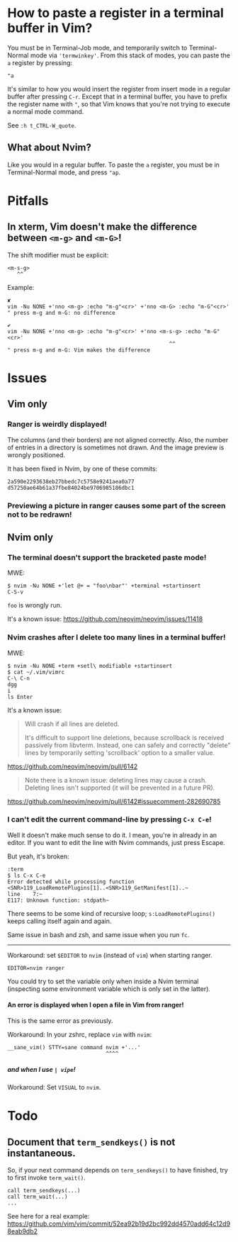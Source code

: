 # How to paste a register in a terminal buffer in Vim?

You must be in Terminal-Job mode, and temporarily switch to Terminal-Normal mode
via `'termwinkey'`.  From this stack of modes, you can paste the `a` register by
pressing:

    "a

It's similar to how you would insert  the register from insert mode in a regular
buffer after  pressing `C-r`.   Except that  in a terminal  buffer, you  have to
prefix the register name  with `"`, so that Vim knows that  you're not trying to
execute a normal mode command.

See `:h t_CTRL-W_quote`.

## What about Nvim?

Like you would in a regular buffer.
To paste the `a` register, you must be in Terminal-Normal mode, and press `"ap`.

##
# Pitfalls
## In xterm, Vim doesn't make the difference between `<m-g>` and `<m-G>`!

The shift modifier must be explicit:

    <m-s-g>
       ^^

Example:

    ✘
    vim -Nu NONE +'nno <m-g> :echo "m-g"<cr>' +'nno <m-G> :echo "m-G"<cr>'
    " press m-g and m-G: no difference

    ✔
    vim -Nu NONE +'nno <m-g> :echo "m-g"<cr>' +'nno <m-s-g> :echo "m-G"<cr>'
                                                       ^^
    " press m-g and m-G: Vim makes the difference

##
# Issues
## Vim only
### Ranger is weirdly displayed!

The columns (and their borders) are not aligned correctly.
Also, the number of entries in a directory is sometimes not drawn.
And the image preview is wrongly positioned.

It has been fixed in Nvim, by one of these commits:

    2a590e2293638eb27bbedc7c5758e9241aea0a77
    d57250ae64b61a37fbe84024be9706985186dbc1

### Previewing a picture in ranger causes some part of the screen not to be redrawn!

##
## Nvim only
### The terminal doesn't support the bracketed paste mode!

MWE:

    $ nvim -Nu NONE +'let @+ = "foo\nbar"' +terminal +startinsert
    C-S-v

`foo` is wrongly run.

It's a known issue: <https://github.com/neovim/neovim/issues/11418>

### Nvim crashes after I delete too many lines in a terminal buffer!

MWE:

    $ nvim -Nu NONE +term +setl\ modifiable +startinsert
    $ cat ~/.vim/vimrc
    C-\ C-n
    dgg
    i
    ls Enter

It's a known issue:

>    Will crash if all lines are deleted.
>
>    It's difficult  to support line  deletions, because scrollback  is received
>    passively from  libvterm.  Instead, one  can safely and  correctly "delete"
>    lines by temporarily setting 'scrollback' option to a smaller value.

<https://github.com/neovim/neovim/pull/6142>

>    Note there is a known issue: deleting lines may cause a crash.
>    Deleting lines isn't supported (it will be prevented in a future PR).

<https://github.com/neovim/neovim/pull/6142#issuecomment-282690785>

###
### I can't edit the current command-line by pressing `C-x C-e`!

Well it doesn't make much sense to do it.
I mean, you're in already in an editor.
If you want to edit the line with Nvim commands, just press Escape.

But yeah, it's broken:

    :term
    $ ls C-x C-e
    Error detected while processing function <SNR>119_LoadRemotePlugins[1]..<SNR>119_GetManifest[1]..~
    line    7:~
    E117: Unknown function: stdpath~

There seems  to be  some kind of  recursive loop;  `s:LoadRemotePlugins()` keeps
calling itself again and again.

Same issue in bash and zsh, and same issue when you run `fc`.

---

Workaround: set `$EDITOR` to `nvim` (instead of `vim`) when starting ranger.

    EDITOR=nvim ranger

You could try to  set the variable only when inside  a Nvim terminal (inspecting
some environment variable which is only set in the latter).

#### An error is displayed when I open a file in Vim from ranger!

This is the same error as previously.

Workaround: In your zshrc, replace `vim` with `nvim`:

    __sane_vim() STTY=sane command nvim +'...'
                                   ^^^^

##### and when I use `| vipe`!

Workaround: Set `VISUAL` to `nvim`.

##
# Todo
## Document that `term_sendkeys()` is not instantaneous.

So, if your  next command depends on `term_sendkeys()` to  have finished, try to
first invoke `term_wait()`.

    call term_sendkeys(...)
    call term_wait(...)
    ...

See here for a real example:
<https://github.com/vim/vim/commit/52ea92b19d2bc992dd4570add64c12d98eab9db2>

